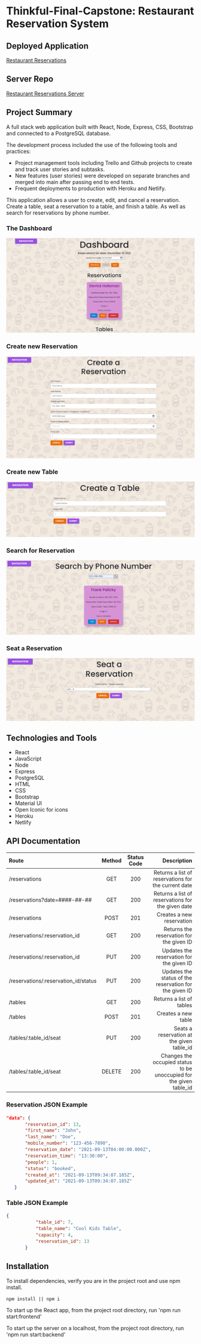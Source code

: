 # Thinkful-Final-Capstone: Restaurant Reservation System

## Deployed Application
[Restaurant Reservations](https://dh-restaurant-reservations.netlify.app)

## Server Repo 
[Restaurant Reservations Server](https://github.com/derrickholleman/restaurant-reservation-server)


## Project Summary
A full stack web application built with React, Node, Express, CSS, Bootstrap and connected to a PostgreSQL database.

The development process included the use of the following tools and practices:
* Project management tools including Trello and Github projects to create and track user stories and subtasks.
* New features (user stories) were developed on separate branches and merged into main after passing end to end tests.
* Frequent deployments to production with Heroku and Netlify.

This application allows a user to create, edit, and cancel a reservation. Create a table, seat a reservation to a table, and finish a table. As well as search for reservations by phone number.

### The Dashboard
![dashboard](src/images/dashboard.png)
### Create new Reservation
![create-a-reservation](src/images/create-a-reservation.png)
### Create new Table
![create-a-table](src/images/create-a-table.png)
### Search for Reservation
![search-for-reservation](src/images/search-by-phone-number.png)
### Seat a Reservation
![seat-a-reservation](src/images/seat-a-reservation.png)


## Technologies and Tools
* React
* JavaScript
* Node
* Express
* PostgreSQL
* HTML
* CSS
* Bootstrap
* Material UI
* Open Iconic for icons
* Heroku
* Netlify

## API Documentation

| Route       | Method      | Status Code | Description   |
| :---        |    :----:   |     :----:   |        ---:  |
| /reservations      | GET   | 200  | Returns a list of reservations for the current date |
| /reservations?date=####-##-##      | GET |  200    | Returns a list of reservations for the given date |
| /reservations      | POST  | 201    | Creates a new reservation |
| /reservations/:reservation_id      | GET  | 200     | Returns the reservation for the given ID |
| /reservations/:reservation_id      | PUT  | 200     | Updates the reservation for the given ID |
| /reservations/:reservation_id/status      | PUT  | 200     | Updates the status of the reservation for the given ID |
| /tables   | GET  | 200      | Returns a list of tables     |
| /tables   | POST  | 201      | Creates a new table     |
| /tables/:table_id/seat   | PUT | 200      | Seats a reservation at the given table_id     |
| /tables/:table_id/seat   | DELETE  | 200      | Changes the occupied status to be unoccupied for the given table_id     |


 ### Reservation JSON Example
 ```json
"data": {
        "reservation_id": 13,
        "first_name": "John",
        "last_name": "Doe",
        "mobile_number": "123-456-7890",
        "reservation_date": "2021-09-13T04:00:00.000Z",
        "reservation_time": "13:30:00",
        "people": 1,
        "status": "booked",
        "created_at": "2021-09-13T09:34:07.185Z",
        "updated_at": "2021-09-13T09:34:07.185Z"
    }
```

### Table JSON Example
 ```json
{
            "table_id": 7,
            "table_name": "Cool Kids Table",
            "capacity": 4,
            "reservation_id": 13
        }
```
## Installation
To install dependencies, verify you are in the project root and use npm install.
```
npm install || npm i
```

To start up the React app, from the project root directory, run 'npm run start:frontend'

To start up the server on a localhost, from the project root directory, run 'npm run start:backend'